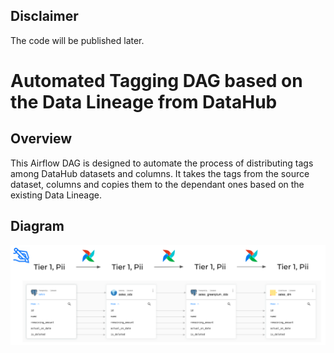 ## Disclaimer
The code will be published later.

# Automated Tagging DAG based on the Data Lineage from DataHub

## Overview

This Airflow DAG is designed to automate the process of distributing tags among DataHub datasets and columns. It takes the tags from the source dataset, columns and copies them to the dependant ones based on the existing Data Lineage.

## Diagram

![diagram.png](diagram.png)
